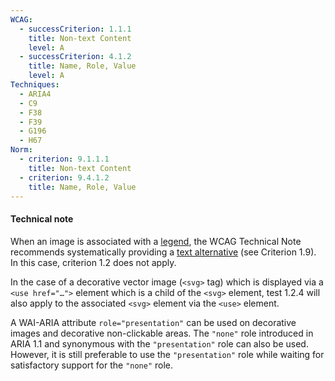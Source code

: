```yaml
---
WCAG:
  - successCriterion: 1.1.1
    title: Non-text Content
    level: A
  - successCriterion: 4.1.2
    title: Name, Role, Value
    level: A
Techniques:
  - ARIA4
  - C9
  - F38
  - F39
  - G196
  - H67
Norm:
  - criterion: 9.1.1.1
    title: Non-text Content
  - criterion: 9.4.1.2
    title: Name, Role, Value
---
```


#### Technical note

When an image is associated with a [legend](#image-caption), the WCAG Technical Note recommends systematically providing a [text alternative](#text-alternative-image) (see Criterion 1.9). In this case, criterion 1.2 does not apply.

In the case of a decorative vector image (`<svg>` tag) which is displayed via a `<use href="…">` element which is a child of the `<svg>` element, test 1.2.4 will also apply to the associated `<svg>` element via the `<use>` element.

A WAI-ARIA attribute `role="presentation"` can be used on decorative images and decorative non-clickable areas. The `"none"` role introduced in ARIA 1.1 and synonymous with the `"presentation"` role can also be used. However, it is still preferable to use the `"presentation"` role while waiting for satisfactory support for the `"none"` role.
